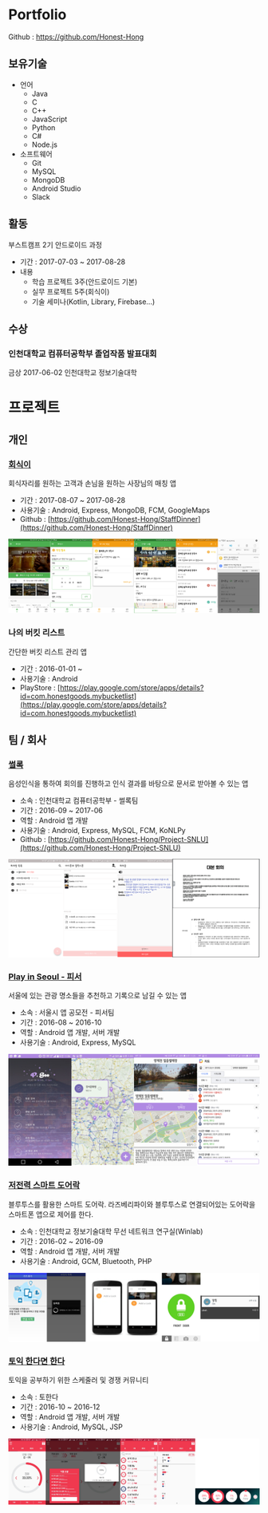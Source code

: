 # Portfolio

Github : https://github.com/Honest-Hong

## 보유기술

- 언어
	- Java
	- C
	- C++
	- JavaScript
	- Python
	- C#
	- Node.js
- 소프트웨어
	- Git
	- MySQL
	- MongoDB
	- Android Studio
	- Slack

## 활동

부스트캠프 2기 안드로이드 과정

- 기간 : 2017-07-03 ~ 2017-08-28
- 내용
	- 학습 프로젝트 3주(안드로이드 기본)
	- 실무 프로젝트 5주(회식이)
	- 기술 세미나(Kotlin, Library, Firebase...)

## 수상

### 인천대학교 컴퓨터공학부 졸업작품 발표대회

금상 2017-06-02 인천대학교 정보기술대학

# 프로젝트

## 개인

### [회식이](docs/회식이.md)

회식자리를 원하는 고객과 손님을 원하는 사장님의 매칭 앱

- 기간 : 2017-08-07 ~ 2017-08-28
- 사용기술 : Android, Express, MongoDB, FCM, GoogleMaps
- Github : [https://github.com/Honest-Hong/StaffDinner](https://github.com/Honest-Hong/StaffDinner)

![회식이](images/회식이.png)

### 나의 버킷 리스트

간단한 버킷 리스트 관리 앱

- 기간 : 2016-01-01 ~
- 사용기술 : Android
- PlayStore : [https://play.google.com/store/apps/details?id=com.honestgoods.mybucketlist](https://play.google.com/store/apps/details?id=com.honestgoods.mybucketlist)

## 팀 / 회사

### [썰록](docs/썰록.md)

음성인식을 통하여 회의를 진행하고 인식 결과를 바탕으로 문서로 받아볼 수 있는 앱

- 소속 : 인천대학교 컴퓨터공학부 - 썰록팀
- 기간 : 2016-09 ~ 2017-06
- 역할 : Android 앱 개발
- 사용기술 : Android, Express, MySQL, FCM, KoNLPy
- Github : [https://github.com/Honest-Hong/Project-SNLU](https://github.com/Honest-Hong/Project-SNLU)

![썰록](images/썰록.png)

### [Play in Seoul - 피서](docs/피서.md)

서울에 있는 관광 명소들을 추천하고 기록으로 남길 수 있는 앱

- 소속 : 서울시 앱 공모전 - 피서팀
- 기간 : 2016-08 ~ 2016-10
- 역할 : Android 앱 개발, 서버 개발
- 사용기술 : Android, Express, MySQL

![피서](images/피서.png)

### [저전력 스마트 도어락](docs/도어락.md)

블루투스를 활용한 스마트 도어락. 라즈베리파이와 블루투스로 연결되어있는 도어락을 스마트폰 앱으로 제어를 한다.

- 소속 : 인천대학교 정보기술대학 무선 네트워크 연구실(Winlab)
- 기간 : 2016-02 ~ 2016-09
- 역할 : Android 앱 개발, 서버 개발
- 사용기술 : Android, GCM, Bluetooth, PHP

![도어락](images/도어락.png)

### [토익 한다면 한다](docs/토한다.md)

토익을 공부하기 위한 스케줄러 및 경쟁 커뮤니티

- 소속 : 토한다
- 기간 : 2016-10 ~ 2016-12
- 역할 : Android 앱 개발, 서버 개발
- 사용기술 : Android, MySQL, JSP

![토한다](images/토한다.png)